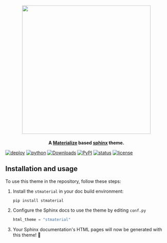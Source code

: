 <h1 align="center">
  <img src="https://cdn.jsdelivr.net/gh/zclab/stmaterial/docs/_static/logo.png" width="400">
</h1>

<p align="center">
  <strong>
    A 
    <a href="https://materializeweb.com/">Materialize</a> based <a href="https://www.sphinx-doc.org/en/master/">sphinx</a> theme.
  </strong>
</p>

[![deploy](https://github.com/zclab/stmaterial/actions/workflows/deploy-docs.yml/badge.svg)](https://zclab.github.io/stmaterial/)
[![python](https://img.shields.io/pypi/pyversions/stmaterial.svg)](https://pypi.org/project/stmaterial/)
[![Downloads](https://img.shields.io/pypi/dm/stmaterial.svg)](https://pypistats.org/packages/stmaterial)
[![PyPI](https://img.shields.io/pypi/v/stmaterial?logo=python&logoColor=white&color=orange)](https://pypi.org/project/stmaterial/)
[![status](https://img.shields.io/pypi/status/stmaterial.svg)](https://pypi.org/project/stmaterial/)
[![license](https://img.shields.io/pypi/l/stmaterial.svg)](https://github.com/zclab/stmaterial/blob/main/LICENSE)


## Installation and usage

<!-- start quickstart -->

To use this theme in the repository, follow these steps:

1. Install the `stmaterial` in your doc build environment:
   
    ```
    pip install stmaterial
    ```

2. Configure the Sphinx docs to use the theme by editing `conf.py`

    ```python
    html_theme = "stmaterial"
    ```

3. Your Sphinx documentation's HTML pages will now be generated with this theme! 🎉

<!-- end quickstart -->
